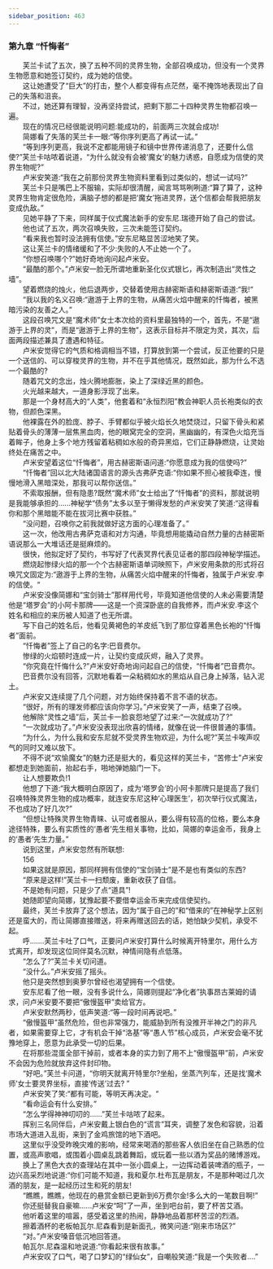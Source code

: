 ```yaml
---
sidebar_position: 463
---
```

### 第九章  “忏悔者”  


　　芙兰卡试了五次，换了五种不同的灵界生物，全部召唤成功，但没有一个灵界生物愿意和她签订契约，成为她的信使。  
　　这让她遭受了“巨大”的打击，整个人都变得有点茫然，毫不掩饰地表现出了自己的失落和沮丧。  
　　不过，她还算有理智，没再坚持尝试，把剩下那二十四种灵界生物都召唤一遍。  
　　现在的情况已经很能说明问题:能成功的，前面两三次就会成功!  
　　简娜看了失落的芙兰卡一眼:“等你序列更高了再试一试。”  
　　“等到序列更高，我说不定都能用镜子和镜中世界传递消息了，还要什么信使?”芙兰卡咕哝着说道，“为什么就没有会被‘魔女’的魅力诱惑，自愿成为信使的灵界生物呢?”  
　　卢米安笑道:“我在之前那份灵界生物资料里看到过类似的，想试一试吗?”  
　　芙兰卡只是嘴巴上不服输，实际却很清醒，闻言骂骂咧咧道:“算了算了，这种灵界生物肯定很危险，满脑子想的都是把‘魔女’拖进灵界，送个信都会帮我把朋友变成仇敌。”  
　　见她平静了下来，同样属于仪式魔法新手的安东尼.瑞德开始了自己的尝试。  
　　他也试了五次，两次召唤失败，三次未能签订契约。  
　　“看来我也暂时没法拥有信使。”安东尼略显苦涩地笑了笑。  
　　这让芙兰卡的情绪缓和了不少:失败的人不止她一个了。  
　　“你想召唤哪个?”她好奇地询问起卢米安。  
　　“最酷的那个。”卢米安一脸无所谓地重新圣化仪式银匕，再次制造出“灵性之墙”。  
　　望着燃烧的烛火，他后退两步，交替着使用古赫密斯语和赫密斯语道:“我!“  
　　“我以我的名义召唤:“遨游于上界的生物，从痛苦火焰中醒来的忏悔者，被黑暗污染的友善之人。”  
　　这段召唤咒文是“魔术师”女士本次给的资料里最独特的一个，首先，不是“遨游于上界的灵”，而是“遨游于上界的生物”，这表示目标并不限定为灵，其次，后面两段描述兼具了遭遇和特征。  
　　卢米安觉得它的气质和格调相当不错，打算放到第一个尝试，反正他要的只是一个送信的、可以穿梭灵界的生物，并不在乎其他情况，既然如此，那为什么不选一个最酷的?  
　　随着咒文的念出，烛火腾地膨胀，染上了深绿近黑的颜色。  
　　火光越来越大，一道身影浮现了出来。  
　　那是一个身材高大的“人类”，他套着和“永恒烈阳”教会神职人员长袍类似的衣物，但颜色深黑。  
　　他裸露在外的脸庞、脖子、手臂都似乎被火焰长久地焚烧过，只留下骨头和紧贴着骨头的薄薄一层焦黑血肉，他的眼窝完全的空洞，黑幽幽的，有深色火焰充当着眸子，他身上多个地方残留着粘稠如水般的奇异黑焰，它们正静静燃烧，让灵始终处在痛苦之中。  
　　卢米安望着这位“忏悔者”，用古赫密斯语问道:“你愿意成为我的信使吗?”  
　　“忏悔者”回以北大陆诸国语言的源头古弗萨克语:“你如果不担心被我牵连，慢慢地滑入黑暗深处，那我可以帮你送信。”  
　　不索取报酬，但有隐患?既然“魔术师”女士给出了“忏悔者”的资料，那就说明是我能够承担的.…..神秘学“债务”太多以至于懒得发愁的卢米安笑了笑道:“这得看你和那个黑暗能不能在拔河比赛中获胜。”  
　　“没问题，召唤你之前我就做好这方面的心理准备了。”  
　　这一次，他改用古弗萨克语和对方沟通，毕竟想用能撬动自然力量的古赫密斯语说那么一大堆话还是挺麻烦的。  
　　很快，他拟定好了契约，书写好了代表冥界代表见证者的那四段神秘学描述。  
　　燃烧起惨绿火焰的那一个个古赫密斯语单词映照下，卢米安用条款的形式将召唤咒文固定为:“遨游于上界的生物，从痛苦火焰中醒来的忏悔者，独属于卢米安.李的信使。“  
　　卢米安没像简娜和“宝剑骑士”那样用代号，毕竟知道他信使的人未必需要清楚他是“塔罗会”的小阿卡那牌——这是一个资深卧底的自我修养，而卢米安.李这个姓名和相应的来历被人知道了也无所谓。  
　　写下自己的姓名后，他看见黄褐色的羊皮纸飞到了那位穿着黑色长袍的“忏悔者”面前。  
　　“忏悔者”签上了自己的名字:巴音费尔。  
　　惨绿的火焰顿时连成一片，让契约变成灰烬，融入了灵界。  
　　“你究竟在忏悔什么?”卢米安好奇地询问起自己的信使，“忏悔者”巴音费尔。  
　　巴音费尔没有回答，沉默地看着一朵粘稠如水的黑焰从自己身上掉落，钻入泥土。  
　　卢米安又连续提了几个问题，对方始终保持着不言不语的状态。  
　　“很好，所有的理发师都应该向你学习。”卢米安笑了一声，结束了召唤。  
　　他解除“灵性之墙”后，芙兰卡一脸哀怨地望了过来:“一次就成功了?”  
　　“一次就成功了。”卢米安没表现出欣喜的情绪，就像在说一件很普通的事情。  
　　“为什么，为什么我和安东尼就不受灵界生物欢迎，为什么呢?”芙兰卡唉声叹气的同时又难以放下。  
　　不得不说“欢愉魔女”的魅力还是挺大的，看见这样的芙兰卡，“苦修士”卢米安都想走到她面前，抬起右手，啪地弹她脑门一下。  
　　让人想要欺负!1  
　　他想了下道:“我大概明白原因了，成为‘塔罗会’的小阿卡那牌只是提高了我们召唤特殊灵界生物的成功概率，就连安东尼这种‘心理医生’，初次举行仪式魔法，不也成功了好几次?”  
　　“但想让特殊灵界生物青睐、认可或者服从，要么得有较高的位格，要么本身途径特殊，要么有实质性的‘愚者’先生相关事物，比如，简娜的幸运金币，我身上的‘愚者’先生力量。”  
　　说到这里，卢米安忽然有所联想:  
　　156  
　　如果这就是原因，那同样拥有信使的“宝剑骑士”是不是也有类似的东西?  
　　“原来是这样!”芙兰卡一扫颓废，重新收获了自信。  
　　不是她有问题，只是少了点“道具”!  
　　她随即望向简娜，犹豫起要不要借幸运金币来完成信使契约。  
　　最终，芙兰卡放弃了这个想法，因为“属于自己的”和“借来的”在神秘学上区别还是蛮大的，而让简娜直接赠送，将来再赠送回去的话，她怕缺少契机，承受不起。  
　　呼…….芙兰卡吐了口气，正要问卢米安打算什么时候离开特里尔，用什么方式离开，却发现这位同伴莫名沉默，神情间隐有点低落。  
　　“怎么了?”芙兰卡关切问道。  
　　“没什么。”卢米安摇了摇头。  
　　他只是突然想到奥萝尔曾经也渴望拥有一个信使。  
　　安东尼看了他一眼，没有多说什么，简娜则提起“净化者”执事昂古莱姆的请求，问卢米安要不要把“傲慢盔甲”卖给官方。  
　　卢米安默然两秒，低声笑道:“等一段时间再说吧。”  
　　“傲慢盔甲”虽然危险，但也非常强力，能威胁到所有没推开半神之门的非凡者，如果需要穿上它，才有机会干掉“洛基”等“愚人节”核心成员，卢米安会毫不犹豫地穿上，愿意为此承受一切的后果。  
　　在将那些混蛋全部干掉前，或者本身的实力到了用不上“傲慢盔甲”前，卢米安不会因为危险就放弃这件封印物。  
　　“好吧。”芙兰卡问道，“你明天就离开特里尔?坐船，坐蒸汽列车，还是找‘魔术师’女士要灵界坐标，直接‘传送’过去? ”  
　　卢米安笑了笑:“都有可能，等明天再决定。“  
　　“看命运会有什么安排。”  
　　“怎么学得神神叨叨的……”芙兰卡咕哝了起来。  
　　挥别三名同伴后，卢米安戴上银白色的“谎言”耳夹，调整了发色和容貌，沿着市场大道进入乱街，来到了金鸡旅馆的地下酒吧。  
　　这里似乎没受昨晚灾难的影响，经常来喝酒的那些客人依旧坐在自己熟悉的位置，或高声歌唱，或围着小圆桌乱跳着舞蹈，或玩着一些以酒为奖品的赌博游戏。  
　　换上了黑色大衣的查理站在其中一张小圆桌上，一边挥动着装啤酒的瓶子，一边兴高采烈地说道:“你们可能不知道，我和夏尔.杜布瓦是朋友，不是那种喝过几次酒的朋友，是一起经历过生和死的朋友!  
　　“瞧瞧，瞧瞧，他现在的悬赏金额已更新到6万费尔金!多么大的一笔数目啊!”  
　　你还挺替我自豪嘛…...卢米安“呵”了一声，坐到吧台前，要了杯苦艾酒。  
　　他听着这里的喧嚣，感受着这里的热闹，静静地品着那杯苦涩的烈酒。  
　　擦着酒杯的老板帕瓦尔.尼森看到是新面孔，微笑问道:“刚来市场区?”  
　　“对。”卢米安嗓音低沉地回答道。  
　　帕瓦尔.尼森温和地说道:“你看起来很有故事。”  
　　卢米安叹了口气，喝了口梦幻的“绿仙女”，自嘲般笑道:“我是一个失败者.…”  

